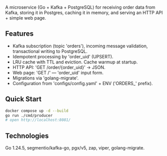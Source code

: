 A microservice (Go + Kafka + PostgreSQL) for receiving order data from Kafka, storing it in Postgres, caching it in memory, and serving an HTTP API + simple web page.

## Features
- Kafka subscription (topic 'orders'), incoming message validation, transactional writing to PostgreSQL.
- Idempotent processing by 'order_uid' (UPSERT).
- LRU cache with TTL and eviction. Cache warmup at startup.
- HTTP API: 'GET /order/{order_uid}' → JSON.
- Web page: 'GET /' — 'order_uid' input form.
- Migrations via 'golang-migrate'.
- Configuration from 'configs/config.yaml' + ENV ('ORDERS_' prefix).

## Quick Start
```bash
docker compose up -d --build
go run ./cmd/producer
# open http://localhost:8081/
```

## Technologies
Go 1.24.5, segmentio/kafka-go, pgx/v5, zap, viper, golang-migrate.
